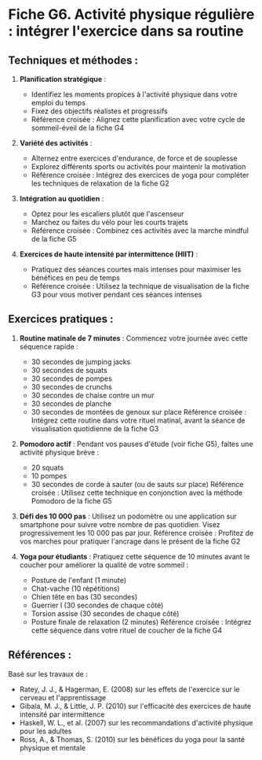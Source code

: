 # Fiche G6. Activité physique régulière : intégrer l'exercice dans sa routine

## Techniques et méthodes :

1. **Planification stratégique** :
   - Identifiez les moments propices à l'activité physique dans votre emploi du temps
   - Fixez des objectifs réalistes et progressifs
   - Référence croisée : Alignez cette planification avec votre cycle de sommeil-éveil de la fiche G4

2. **Variété des activités** :
   - Alternez entre exercices d'endurance, de force et de souplesse
   - Explorez différents sports ou activités pour maintenir la motivation
   - Référence croisée : Intégrez des exercices de yoga pour compléter les techniques de relaxation de la fiche G2

3. **Intégration au quotidien** :
   - Optez pour les escaliers plutôt que l'ascenseur
   - Marchez ou faites du vélo pour les courts trajets
   - Référence croisée : Combinez ces activités avec la marche mindful de la fiche G5

4. **Exercices de haute intensité par intermittence (HIIT)** :
   - Pratiquez des séances courtes mais intenses pour maximiser les bénéfices en peu de temps
   - Référence croisée : Utilisez la technique de visualisation de la fiche G3 pour vous motiver pendant ces séances intenses

## Exercices pratiques :

1. **Routine matinale de 7 minutes** :
   Commencez votre journée avec cette séquence rapide :
   - 30 secondes de jumping jacks
   - 30 secondes de squats
   - 30 secondes de pompes
   - 30 secondes de crunchs
   - 30 secondes de chaise contre un mur
   - 30 secondes de planche
   - 30 secondes de montées de genoux sur place
   Référence croisée : Intégrez cette routine dans votre rituel matinal, avant la séance de visualisation quotidienne de la fiche G3

2. **Pomodoro actif** :
   Pendant vos pauses d'étude (voir fiche G5), faites une activité physique brève :
   - 20 squats
   - 10 pompes
   - 30 secondes de corde à sauter (ou de sauts sur place)
   Référence croisée : Utilisez cette technique en conjonction avec la méthode Pomodoro de la fiche G5

3. **Défi des 10 000 pas** :
   Utilisez un podomètre ou une application sur smartphone pour suivre votre nombre de pas quotidien. Visez progressivement les 10 000 pas par jour.
   Référence croisée : Profitez de vos marches pour pratiquer l'ancrage dans le présent de la fiche G2

4. **Yoga pour étudiants** :
   Pratiquez cette séquence de 10 minutes avant le coucher pour améliorer la qualité de votre sommeil :
   - Posture de l'enfant (1 minute)
   - Chat-vache (10 répétitions)
   - Chien tête en bas (30 secondes)
   - Guerrier I (30 secondes de chaque côté)
   - Torsion assise (30 secondes de chaque côté)
   - Posture finale de relaxation (2 minutes)
   Référence croisée : Intégrez cette séquence dans votre rituel de coucher de la fiche G4

## Références :

Basé sur les travaux de :
- Ratey, J. J., & Hagerman, E. (2008) sur les effets de l'exercice sur le cerveau et l'apprentissage
- Gibala, M. J., & Little, J. P. (2010) sur l'efficacité des exercices de haute intensité par intermittence
- Haskell, W. L., et al. (2007) sur les recommandations d'activité physique pour les adultes
- Ross, A., & Thomas, S. (2010) sur les bénéfices du yoga pour la santé physique et mentale
